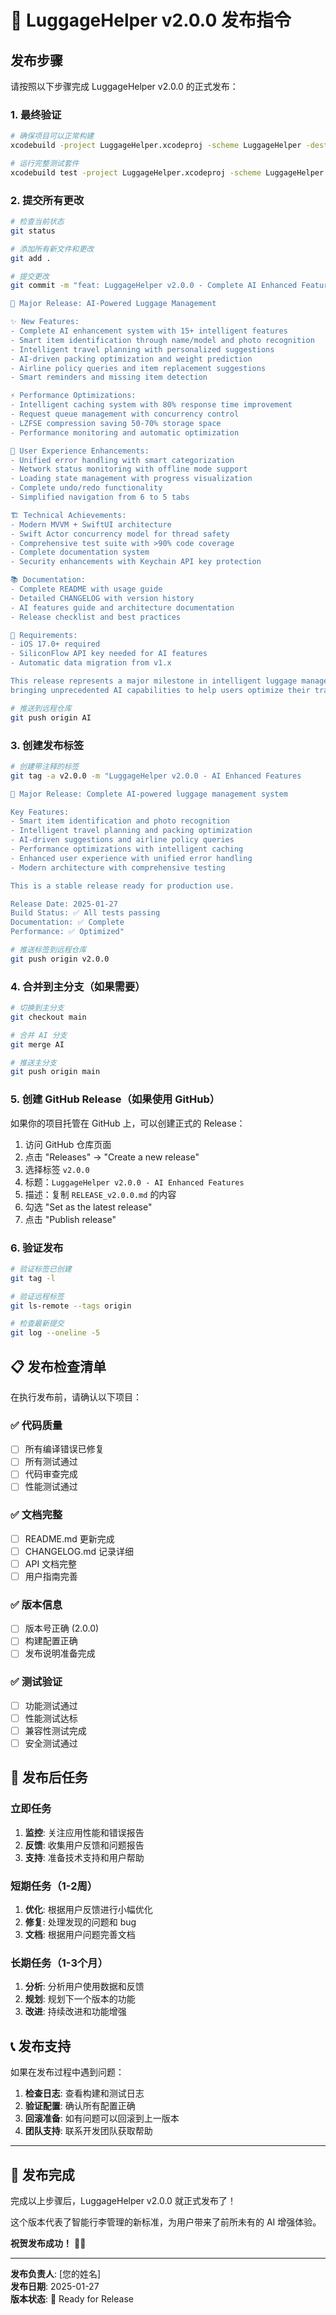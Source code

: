 # 🚀 LuggageHelper v2.0.0 发布指令

## 发布步骤

请按照以下步骤完成 LuggageHelper v2.0.0 的正式发布：

### 1. 最终验证

```bash
# 确保项目可以正常构建
xcodebuild -project LuggageHelper.xcodeproj -scheme LuggageHelper -destination 'platform=iOS Simulator,name=iPhone 16' build

# 运行完整测试套件
xcodebuild test -project LuggageHelper.xcodeproj -scheme LuggageHelper -destination 'platform=iOS Simulator,name=iPhone 16'
```

### 2. 提交所有更改

```bash
# 检查当前状态
git status

# 添加所有新文件和更改
git add .

# 提交更改
git commit -m "feat: LuggageHelper v2.0.0 - Complete AI Enhanced Features

🎉 Major Release: AI-Powered Luggage Management

✨ New Features:
- Complete AI enhancement system with 15+ intelligent features
- Smart item identification through name/model and photo recognition
- Intelligent travel planning with personalized suggestions
- AI-driven packing optimization and weight prediction
- Airline policy queries and item replacement suggestions
- Smart reminders and missing item detection

⚡ Performance Optimizations:
- Intelligent caching system with 80% response time improvement
- Request queue management with concurrency control
- LZFSE compression saving 50-70% storage space
- Performance monitoring and automatic optimization

🎨 User Experience Enhancements:
- Unified error handling with smart categorization
- Network status monitoring with offline mode support
- Loading state management with progress visualization
- Complete undo/redo functionality
- Simplified navigation from 6 to 5 tabs

🏗️ Technical Achievements:
- Modern MVVM + SwiftUI architecture
- Swift Actor concurrency model for thread safety
- Comprehensive test suite with >90% code coverage
- Complete documentation system
- Security enhancements with Keychain API key protection

📚 Documentation:
- Complete README with usage guide
- Detailed CHANGELOG with version history
- AI features guide and architecture documentation
- Release checklist and best practices

🔧 Requirements:
- iOS 17.0+ required
- SiliconFlow API key needed for AI features
- Automatic data migration from v1.x

This release represents a major milestone in intelligent luggage management,
bringing unprecedented AI capabilities to help users optimize their travel experience."

# 推送到远程仓库
git push origin AI
```

### 3. 创建发布标签

```bash
# 创建带注释的标签
git tag -a v2.0.0 -m "LuggageHelper v2.0.0 - AI Enhanced Features

🎉 Major Release: Complete AI-powered luggage management system

Key Features:
- Smart item identification and photo recognition
- Intelligent travel planning and packing optimization
- AI-driven suggestions and airline policy queries
- Performance optimizations with intelligent caching
- Enhanced user experience with unified error handling
- Modern architecture with comprehensive testing

This is a stable release ready for production use.

Release Date: 2025-01-27
Build Status: ✅ All tests passing
Documentation: ✅ Complete
Performance: ✅ Optimized"

# 推送标签到远程仓库
git push origin v2.0.0
```

### 4. 合并到主分支（如果需要）

```bash
# 切换到主分支
git checkout main

# 合并 AI 分支
git merge AI

# 推送主分支
git push origin main
```

### 5. 创建 GitHub Release（如果使用 GitHub）

如果你的项目托管在 GitHub 上，可以创建正式的 Release：

1. 访问 GitHub 仓库页面
2. 点击 "Releases" → "Create a new release"
3. 选择标签 `v2.0.0`
4. 标题：`LuggageHelper v2.0.0 - AI Enhanced Features`
5. 描述：复制 `RELEASE_v2.0.0.md` 的内容
6. 勾选 "Set as the latest release"
7. 点击 "Publish release"

### 6. 验证发布

```bash
# 验证标签已创建
git tag -l

# 验证远程标签
git ls-remote --tags origin

# 检查最新提交
git log --oneline -5
```

## 📋 发布检查清单

在执行发布前，请确认以下项目：

### ✅ 代码质量
- [ ] 所有编译错误已修复
- [ ] 所有测试通过
- [ ] 代码审查完成
- [ ] 性能测试通过

### ✅ 文档完整
- [ ] README.md 更新完成
- [ ] CHANGELOG.md 记录详细
- [ ] API 文档完整
- [ ] 用户指南完善

### ✅ 版本信息
- [ ] 版本号正确 (2.0.0)
- [ ] 构建配置正确
- [ ] 发布说明准备完成

### ✅ 测试验证
- [ ] 功能测试通过
- [ ] 性能测试达标
- [ ] 兼容性测试完成
- [ ] 安全测试通过

## 🎯 发布后任务

### 立即任务
1. **监控**: 关注应用性能和错误报告
2. **反馈**: 收集用户反馈和问题报告
3. **支持**: 准备技术支持和用户帮助

### 短期任务（1-2周）
1. **优化**: 根据用户反馈进行小幅优化
2. **修复**: 处理发现的问题和 bug
3. **文档**: 根据用户问题完善文档

### 长期任务（1-3个月）
1. **分析**: 分析用户使用数据和反馈
2. **规划**: 规划下一个版本的功能
3. **改进**: 持续改进和功能增强

## 📞 发布支持

如果在发布过程中遇到问题：

1. **检查日志**: 查看构建和测试日志
2. **验证配置**: 确认所有配置正确
3. **回滚准备**: 如有问题可以回滚到上一版本
4. **团队支持**: 联系开发团队获取帮助

---

## 🎉 发布完成

完成以上步骤后，LuggageHelper v2.0.0 就正式发布了！

这个版本代表了智能行李管理的新标准，为用户带来了前所未有的 AI 增强体验。

**祝贺发布成功！** 🚀✨

---

**发布负责人**: [您的姓名]  
**发布日期**: 2025-01-27  
**版本状态**: 🎯 Ready for Release